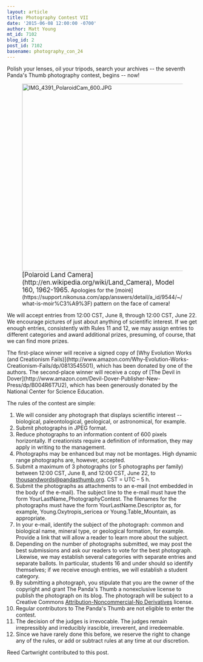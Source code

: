 ```yaml
---
layout: article
title: Photography Contest VII
date: '2015-06-08 12:00:00 -0700'
author: Matt Young
mt_id: 7102
blog_id: 2
post_id: 7102
basename: photography_con_24
---
```

<p>Polish your lenses, oil your tripods, search your archives -- the seventh Panda's Thumb photography contest, begins -- now!</p>

<figure>
<img src="/PT/uploads/2015/IMG_4391_PolaroidCam_600.JPG" alt="IMG_4391_PolaroidCam_600.JPG" width="600" height="494" />
<figcaption markdown="span">
<big>[Polaroid Land Camera](http://en.wikipedia.org/wiki/Land_Camera), Model 160, 1962-1965.</big> Apologies for the [moir&eacute;](https://support.nikonusa.com/app/answers/detail/a_id/9544/~/what-is-moir%C3%A9%3F) pattern on the face of camera!

</figcaption>
</figure>

<p>We will accept entries from 12:00 CST, June 8, through 12:00 CST, June 22. We encourage pictures of just about anything of scientific interest. If we get enough entries, consistently with Rules 11 and 12, we may assign entries to different categories and award additional prizes, presuming, of course, that we can find more prizes.</p>

<p>The first-place winner will receive a signed copy of [Why Evolution Works (and Creationism Fails)](http://www.amazon.com/Why-Evolution-Works-Creationism-Fails/dp/0813545501), which has been donated by one of the authors. The second-place winner will receive a copy of [The Devil in Dover](http://www.amazon.com/Devil-Dover-Publisher-New-Press/dp/B004R6T7U2), which has been generously donated by the National Center for Science Education.</p>

The rules of the contest are simple:


1. We will consider any photograph that displays scientific interest -- biological, paleontological, geological, or astronomical, for example.
1. Submit photographs in JPEG format. 
1. Reduce photographs to an information content of 600 pixels horizontally. If creationists require a definition of information, they may apply in writing to the management.
1. Photographs may be enhanced but may not be montages. High dynamic range photographs are, however, accepted.
1. Submit a maximum of 3 photographs (or 5 photographs per family) between 12:00 CST, June 8, and 12:00 CST, June 22, to thousandwords@pandasthumb.org.  CST&nbsp;=&nbsp;UTC&nbsp;&ndash;&nbsp;5&nbsp;h.
1. Submit the photographs as attachments to an e-mail (not embedded in the body of the e-mail). The subject line to the e-mail must have the form YourLastName_PhotographyContest. The filenames for the photographs must have the form YourLastName.Descriptor as, for example, Young.Oxytropis_sericea or Young.Table_Mountain, as appropriate. 
1. In your e-mail, identify the subject of the photograph: common and biological name, mineral type, or geological formation, for example. Provide a link that will allow a reader to learn more about the subject.
1. Depending on the number of photographs submitted, we may post the best submissions and ask our readers to vote for the best photograph. Likewise, we may establish several categories with separate entries and separate ballots. In particular, students 16 and under should so identify themselves; if we receive enough entries, we will establish a student category.
1. By submitting a photograph, you stipulate that you are the owner of the copyright and grant The Panda's Thumb a nonexclusive license to publish the photograph on its blog. The photograph will be subject to a Creative Commons [ Attribution-Noncommercial-No Derivatives](http://creativecommons.org/licenses/by-nc-nd/2.5/) license. 
1. Regular contributors to The Panda's Thumb are not eligible to enter the contest.
1. The decision of the judges is irrevocable. The judges remain irrepressibly and irreducibly irascible, irreverent, and irredeemable.
1. Since we have rarely done this before, we reserve the right to change any of the rules, or add or subtract rules at any time at our discretion.


Reed Cartwright contributed to this post.
